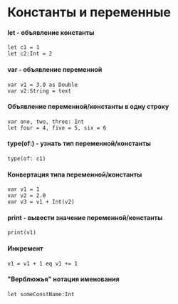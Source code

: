 # Константы и переменные
#### let - объявление константы
```
let c1 = 1
let c2:Int = 2
```
#### var - объявление переменной
```
var v1 = 3.0 as Double
var v2:String = text
```
#### Объявление переменной/константы в одну строку
```
var one, two, three: Int
let four = 4, five = 5, six = 6
```
#### type(of:) - узнать тип переменной/константы
```
type(of: c1)
```
#### Конвертация типа переменной/константы
```
var v1 = 1
var v2 = 2.0
var v3 = v1 + Int(v2)
```
#### print - вывести значение переменной/константы
```
print(v1)
```
#### Инкремент
```
v1 = v1 + 1 eq v1 += 1
```
#### "Верблюжья" нотация именования
```
let someConstName:Int
```
